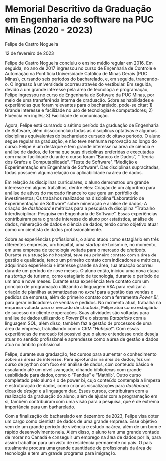 # Memorial Descritivo da Graduação em Engenharia de software na PUC Minas (2020 - 2023)
Felipe de Castro Nogueira

12 de fevereiro de 2023

Felipe de Castro Nogueira concluiu o ensino médio regular em 2016. Em seguida, no ano de 2017, ingressou no curso de Engenharia de Controle e Automação na Pontifícia Universidade Católica de Minas Gerais (PUC Minas), cursando seis períodos do bacharelado, e, em seguida, trancando-o. O ingresso à universidade ocorreu através do vestibular. Em seguida, devido a um grande interesse pela área de tecnologia e programação, Felipe ingressou no curso de Engenharia de Software da PUC Minas, por meio de uma transferência interna de graduação. Sobre as habilidades e experiências que foram relevantes para o bacharelado, pode-se citar: 1) Grande interesse e facilidade no uso de tecnologias e computadores; 2) Fluência em inglês; 3) Facilidade de comunicação.

Agora, Felipe está cursando o sétimo período da graduação de Engenharia de Software, além disso concluiu todas as disciplinas optativas e algumas disciplinas equivalentes do bacharelado cursado do oitavo período. O aluno segue regular na graduação, e não teve nenhuma reprovação ao longo do curso. Felipe é um destaque e tem grande interesse na área de ciência e análise de dados, de forma que suas disciplinas preferidas e executadas com maior facilidade durante o curso foram “Bancos de Dados”, “ Teoria dos Grafos e Computabilidade”, “Teste de Software”, “Medição e Experimentação em Engenharia de Software”. Das disciplinas supracitadas, todas possuem alguma relação ou aplicabilidade na área de dados.

Em relação às disciplinas curriculares, o aluno demonstrou um grande interesse em alguns trabalhos, dentre eles: Criação de um algoritmo para análise de ativos do mercado financeiro que gera um portfólio de investimentos; Os trabalhos realizados na disciplina “Laboratório de Experimentação de Software” sobre mineração e análise de dados; A criação de _dashboard_ e métricas para a pesquisa da disciplina “Trabalho Interdisciplinar: Pesquisa em Engenharia de Software”. Essas experiências contribuíram para o grande interesse do aluno por estatística, análise de dados, mineração de dados e ciência de dados, tendo como objetivo atuar como um cientista de dados profissionalmente.

Sobre as experiências profissionais, o aluno atuou como estagiário em três diferentes empresas, um hospital, uma *startup* de turismo e, no momento, em uma empresa de tecnologia voltada para o mercado de _chatbots_. Durante sua atuação no hospital, teve seu primeiro contato com a área de gestão e qualidade, tendo um primeiro contato com indicadores e métricas, adquirindo experiência e interesse grande na área, sua atuação ocorreu durante um período de nove meses. O aluno então, iniciou uma nova etapa na *startup* de turismo, como estagiário de tecnologia, durante o período de um ano e nove meses. Durante essa experiência teve contato com um princípio de programação utilizando a linguagem VBA para realizar a criação de planilhas automatizadas no *excel* para a gestão das vendas e pedidos da empresa, além do primeiro contato com a ferramenta *Power BI*, para gerar indicadores de vendas e pedidos. No momento atual, trabalha na empresa voltada para o mercado de _chatbots_, Felipe atua como estagiário de sucesso do cliente e operações. Suas atividades são voltadas para análise de dados utilizando o *Power Bi* e o sistema *Databricks* com a linguagem SQL, além disso, também faz a gestão de processos de uma área da empresa, trabalhando com o CRM "*Hubspot*". Com essas experiências de mercado foi possível que o aluno entendesse onde deseja atuar no sentido profissional e aprendesse como a área de gestão e dados atua no âmbito profissional.

Felipe, durante sua graduação, fez cursos para aumentar o conhecimento sobre as áreas de interesse. Para aprofundar na área de dados, fez um curso de python com foco em análise de dados, com conteúdo básico e escalando até um nível avançado, olhando bibliotecas com grande usabilidade para dados, como o “Pandas” e “Mathlib”. Outro curso completado pelo aluno é o de power bi, cujo conteúdo contempla a limpeza e estruturação de dados, como criar as visualizações para _dashboard_, dicas de _design_ e a linguagem dax. Esses cursos, contribuíram com a realização da graduação do aluno, além de ajudar com a programação em si, também contribuíram com uma visão para a pesquisa, que é de extrema importância para um bacharelado. 

Com a finalização do bacharelado em dezembro de 2023, Felipe visa obter um cargo como cientista de dados de uma grande empresa. Esse objetivo vem de um grande período de vivência e estudo na área, além de um bom e rápido desenvolvimento nela. Além disso, o aluno tem uma grande vontade de morar no Canadá e conseguir um emprego na área de dados por lá, para assim trabalhar para um visto de residência permanente no país. O país atualmente procura uma grande quantidade de profissionais da área de tecnologia e tem um grande programa para imigração.
